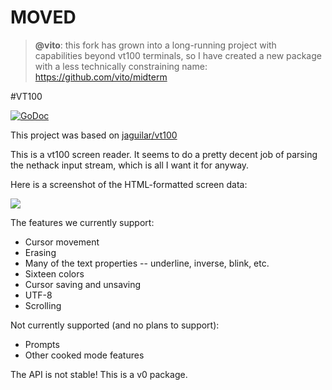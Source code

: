 # MOVED

> **@vito**: this fork has grown into a long-running project with capabilities
> beyond vt100 terminals, so I have created a new package with a less
> technically constraining name: https://github.com/vito/midterm

#VT100

[![GoDoc](https://godoc.org/github.com/vito/vt100?status.svg)](https://godoc.org/github.com/vito/vt100)

This project was based on [jaguilar/vt100](https://github.com/jaguilar/vt100)

This is a vt100 screen reader. It seems to do a pretty
decent job of parsing the nethack input stream, which
is all I want it for anyway.

Here is a screenshot of the HTML-formatted screen data:

![](_readme/screencap.png)

The features we currently support:

* Cursor movement
* Erasing
* Many of the text properties -- underline, inverse, blink, etc.
* Sixteen colors
* Cursor saving and unsaving
* UTF-8
* Scrolling

Not currently supported (and no plans to support):

* Prompts
* Other cooked mode features

The API is not stable! This is a v0 package.

